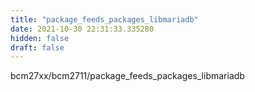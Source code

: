 ```yaml
---
title: "package_feeds_packages_libmariadb"
date: 2021-10-30 22:31:33.335280
hidden: false
draft: false
---
```


bcm27xx/bcm2711/package_feeds_packages_libmariadb

